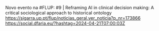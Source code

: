 Novo evento na #FLUP: #9 | Reframing AI in clinical decision making: A critical sociological approach to historical ontology https://sigarra.up.pt/flup/noticias_geral.ver_noticia?p_nr=173866 https://social.dfaria.eu/?hashtag=2024-04-21T07:00:03Z